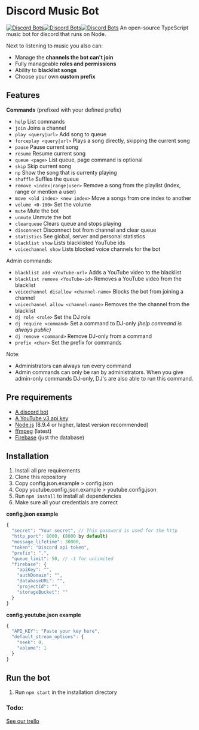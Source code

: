 # Discord Music Bot
[![Discord Bots](https://discordbots.org/api/widget/status/387686098534531076.svg?noavatar=true)](https://discordbots.org/bot/387686098534531076)[![Discord Bots](https://discordbots.org/api/widget/servers/387686098534531076.svg?noavatar=true)](https://discordbots.org/bot/387686098534531076)[![Discord Bots](https://discordbots.org/api/widget/upvotes/387686098534531076.svg?noavatar=true)](https://discordbots.org/bot/387686098534531076)
An open-source TypeScript music bot for discord that runs on Node.

Next to listening to music you also can:
* Manage the **channels the bot can't join**
* Fully manageable **roles and permissions**
* Ability to **blacklist songs**
* Choose your own **custom prefix**

## Features
__Commands__ (prefixed with your defined prefix)
* `help` List commands
* `join` Joins a channel
* `play <query|url>` Add song to queue
* `forceplay <query|url>` Plays a song directly, skipping the current song
* `pause` Pause current song
* `resume` Resume current song
* `queue <page>` List queue, page command is optional
* `skip` Skip current song
* `np` Show the song that is currenty playing
* `shuffle` Suffles the queue
* `remove <index|range|user>` Remove a song from the playlist (index, range or mention a user)
* `move <old index> <new index>` Move a songs from one index to another
* `volume <0-100>` Set the volume
* `mute` Mute the bot
* `unmute` Unmute the bot
* `clearqueue` Clears queue and stops playing
* `disconnect` Disconnect bot from channel and clear queue
* `statistics` See global, server and personal statistics
* `blacklist show` Lists blacklisted YouTube ids
* `voicechannel show` Lists blocked voice channels for the bot

Admin commands:
* `blacklist add <YouTube-url>` Adds a YouTube video to the blacklist
* `blacklist remove <YouTube-id>` Removes a YouTube video from the blacklist
* `voicechannel disallow <channel-name>` Blocks the bot from joining a channel
* `voicechannel allow <channel-name>` Removes the the channel from the blacklist
* `dj role <role>` Set the DJ role
* `dj require <command>` Set a command to DJ-only *(help command is always public)*
* `dj remove <command>` Remove DJ-only from a command
* `prefix <char>` Set the prefix for commands

Note:
* Administrators can always run every command
* Admin commands can only be ran by administrators. When you give admin-only commands DJ-only, DJ's are also able to run this command.

## Pre requirements

* [A discord bot](https://discordapp.com/developers/applications/me)
* [A YouTube v3 api key](https://developers.google.com/youtube/v3/getting-started)
* [Node.js](https://nodejs.org) (8.9.4 or higher, latest version recommended)
* [ffmpeg](https://www.ffmpeg.org/) (latest)
* [Firebase](https://console.firebase.google.com/u/0/) (just the database)

## Installation
1. Install all pre requirements
2. Clone this repository
3. Copy config.json.example > config.json
4. Copy youtube.config.json.example > youtube.config.json
5. Run `npm install` to install all dependencies
6. Make sure all your credentials are correct

__config.json example__
```javascript
{
  "secret": "Your secret", // This password is used for the http
  "http_port": 8000, (8000 by default)
  "message_lifetime": 30000,
  "token": "Discord api token",
  "prefix": ".",
  "queue_limit": 50, // -1 for unlimited
  "firebase": {
    "apiKey": "",
    "authDomain": "",
    "databaseURL": "",
    "projectId": "",
    "storageBucket": ""
  }
}
```

__config.youtube.json example__
```javascript
{
  "API_KEY": "Paste your key here",
  "default_stream_options": {
    "seek": 0,
    "volume": 1
  }
}
```

## Run the bot
1. Run `npm start` in the installation directory

### Todo:

[See our trello](https://trello.com/b/kWbyNTxN/kanban)
